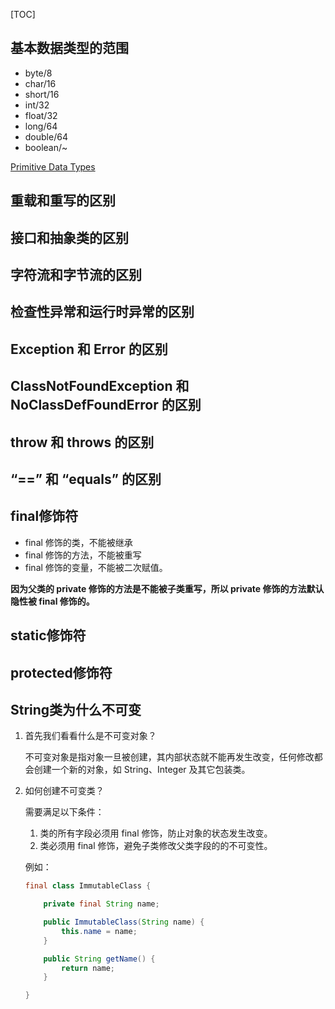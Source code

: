 [TOC]



## 基本数据类型的范围

- byte/8
- char/16
- short/16
- int/32
- float/32
- long/64
- double/64
- boolean/~

[Primitive Data Types](https://docs.oracle.com/javase/tutorial/java/nutsandbolts/datatypes.html)

## 重载和重写的区别

## 接口和抽象类的区别

## 字符流和字节流的区别

## 检查性异常和运行时异常的区别

## Exception 和 Error 的区别

## ClassNotFoundException 和 NoClassDefFoundError 的区别

## throw 和 throws 的区别

## “==” 和 “equals” 的区别

## final修饰符

- final 修饰的类，不能被继承
- final 修饰的方法，不能被重写
- final 修饰的变量，不能被二次赋值。

**因为父类的 private 修饰的方法是不能被子类重写，所以 private 修饰的方法默认隐性被 final 修饰的。**

## static修饰符

## protected修饰符

## String类为什么不可变

1. 首先我们看看什么是不可变对象？

   不可变对象是指对象一旦被创建，其内部状态就不能再发生改变，任何修改都会创建一个新的对象，如 String、Integer 及其它包装类。

2. 如何创建不可变类？

   需要满足以下条件：

   1. 类的所有字段必须用 final 修饰，防止对象的状态发生改变。
   2. 类必须用 final 修饰，避免子类修改父类字段的的不可变性。

   例如：

   ```java
   final class ImmutableClass {
   
       private final String name;
   
       public ImmutableClass(String name) {
           this.name = name;
       }
   
       public String getName() {
           return name;
       }
   
   }
   ```

   

   

   

   

   
